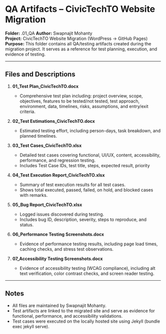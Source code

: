 # QA Artifacts – CivicTechTO Website Migration

**Folder:** .01_QA 
**Author:** Swapnajit Mohanty  
**Project:** CivicTechTO Website Migration (WordPress → GitHub Pages)  
**Purpose:** This folder contains all QA/testing artifacts created during the migration project. It serves as a reference for test planning, execution, and evidence of testing.

---

## Files and Descriptions

1. **01_Test Plan_CivicTechTO.docx**  
   - Comprehensive test plan including: project overview, scope, objectives, features to be tested/not tested, test approach, environment, data, timelines, risks, assumptions, and entry/exit criteria.

2. **02_Test Estimations_CivicTechTO.docx**  
   - Estimated testing effort, including person-days, task breakdown, and planned timelines.

3. **03_Test Cases_CivicTechTO.xlsx**  
   - Detailed test cases covering functional, UI/UX, content, accessibility, performance, and regression testing.  
   - Includes Test Case IDs, test title, steps, expected result, priority

4. **04_Test Execution Report_CivicTechTO.xlsx**  
   - Summary of test execution results for all test cases.  
   - Shows total executed, passed, failed, on hold, and blocked cases with remarks.

4. **05_Bug Report_CivicTechTO.xlsx**  
   - Logged issues discovered during testing.  
   - Includes bug ID, description, severity, steps to reproduce, and status.

6. **06_Performance Testing Screenshots.docx**  
   - Evidence of performance testing results, including page load times, caching checks, and stress test observations.

7. **07_Accessibility Testing Screenshots.docx**  
   - Evidence of accessibility testing (WCAG compliance), including alt text verification, color contrast checks, and screen reader testing.

---

## Notes
- All files are maintained by Swapnajit Mohanty.  
- Test artifacts are linked to the migrated site and serve as evidence for functional, performance, and accessibility validations.  
- Test cases were executed on the locally hosted site using Jekyll (bundle exec jekyll serve).  
